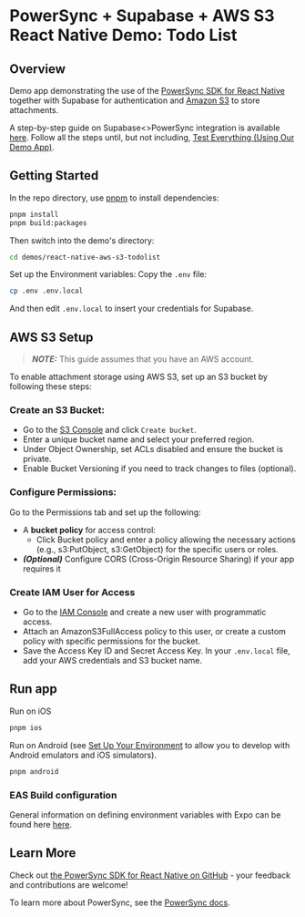 # PowerSync + Supabase + AWS S3 React Native Demo: Todo List

## Overview

Demo app demonstrating the use of the [PowerSync SDK for React Native](https://www.npmjs.com/package/@powersync/react-native) together with Supabase for authentication
and [Amazon S3](https://docs.aws.amazon.com/s3/) to store attachments.

A step-by-step guide on Supabase<>PowerSync integration is available [here](https://docs.powersync.com/integration-guides/supabase).
Follow all the steps until, but not including, [Test Everything (Using Our Demo App)](https://docs.powersync.com/integration-guides/supabase-+-powersync#test-everything-using-our-demo-app).

## Getting Started

In the repo directory, use [pnpm](https://pnpm.io/installation) to install dependencies:

```bash
pnpm install
pnpm build:packages
```

Then switch into the demo's directory:

```bash
cd demos/react-native-aws-s3-todolist
```

Set up the Environment variables: Copy the `.env` file:

```bash
cp .env .env.local
```

And then edit `.env.local` to insert your credentials for Supabase.

## AWS S3 Setup

> **_NOTE:_** This guide assumes that you have an AWS account.

To enable attachment storage using AWS S3, set up an S3 bucket by following these steps:
### Create an S3 Bucket:

- Go to the [S3 Console](https://s3.console.aws.amazon.com/s3) and click `Create bucket`.
- Enter a unique bucket name and select your preferred region.
- Under Object Ownership, set ACLs disabled and ensure the bucket is private.
- Enable Bucket Versioning if you need to track changes to files (optional).

### Configure Permissions:

Go to the Permissions tab and set up the following:
- A **bucket policy** for access control:
  - Click Bucket policy and enter a policy allowing the necessary actions 
  (e.g., s3:PutObject, s3:GetObject) for the specific users or roles.
- _**(Optional)**_ Configure CORS (Cross-Origin Resource Sharing) if your app requires it

### Create IAM User for Access

- Go to the [IAM Console](https://console.aws.amazon.com/iam) and create a new user with programmatic access.
- Attach an AmazonS3FullAccess policy to this user, or create a custom policy with specific permissions for the bucket.
- Save the Access Key ID and Secret Access Key. In your `.env.local` file, add your AWS credentials and S3 bucket name.

## Run app

Run on iOS

```sh
pnpm ios
```

Run on Android (see [Set Up Your Environment](https://reactnative.dev/docs/set-up-your-environment?platform=android) to allow you to develop with Android emulators and iOS simulators).

```sh
pnpm android
```

### EAS Build configuration

General information on defining environment variables with Expo can be found here [here](https://docs.expo.dev/build-reference/variables/#can-eas-build-use-env-files).

## Learn More

Check out [the PowerSync SDK for React Native on GitHub](https://github.com/powersync-ja/powersync-js/tree/main/packages/react-native) - your feedback and contributions are welcome!

To learn more about PowerSync, see the [PowerSync docs](https://docs.powersync.com).

